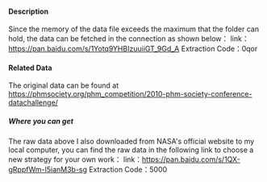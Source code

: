 #### Description
  Since the memory of the data file exceeds the maximum that the folder can hold, the data can be fetched in the connection as shown below：
  link：https://pan.baidu.com/s/1Yotq9YHBIzuuiiGT_9Gd_A 
  Extraction Code：0qor
#### Related Data
The original data can be found at https://phmsociety.org/phm_competition/2010-phm-society-conference-datachallenge/
##### Where you can get
The raw data above I also downloaded from NASA's official website to my local computer, you can find the raw data in the following link to choose a new strategy for your own work：
  link：https://pan.baidu.com/s/1QX-gRppfWm-I5ianM3b-sg 
  Extraction Code：5000
